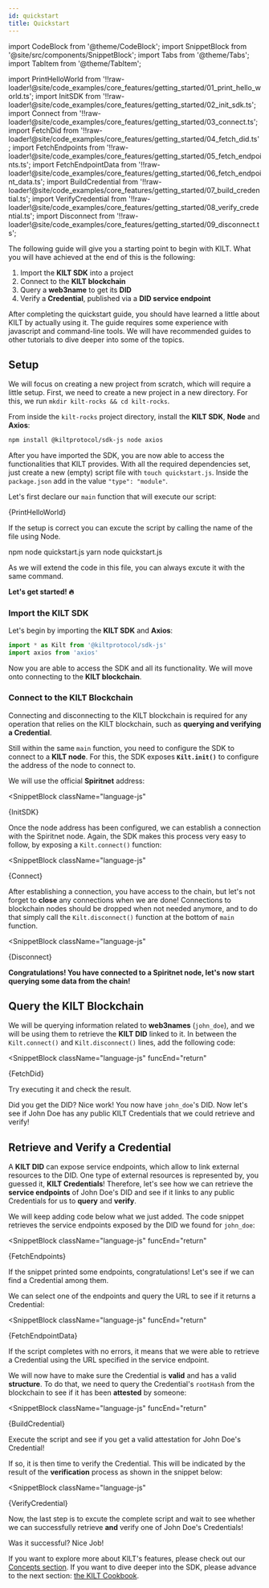 ```yaml
---
id: quickstart
title: Quickstart
---
```

import CodeBlock from '@theme/CodeBlock';
import SnippetBlock from '@site/src/components/SnippetBlock';
import Tabs from '@theme/Tabs';
import TabItem from '@theme/TabItem';

import PrintHelloWorld from '!!raw-loader!@site/code_examples/core_features/getting_started/01_print_hello_world.ts';
import InitSDK from '!!raw-loader!@site/code_examples/core_features/getting_started/02_init_sdk.ts';
import Connect from '!!raw-loader!@site/code_examples/core_features/getting_started/03_connect.ts';
import FetchDid from '!!raw-loader!@site/code_examples/core_features/getting_started/04_fetch_did.ts';
import FetchEndpoints from '!!raw-loader!@site/code_examples/core_features/getting_started/05_fetch_endpoints.ts';
import FetchEndpointData from '!!raw-loader!@site/code_examples/core_features/getting_started/06_fetch_endpoint_data.ts';
import BuildCredential from '!!raw-loader!@site/code_examples/core_features/getting_started/07_build_credential.ts';
import VerifyCredential from '!!raw-loader!@site/code_examples/core_features/getting_started/08_verify_credential.ts';
import Disconnect from '!!raw-loader!@site/code_examples/core_features/getting_started/09_disconnect.ts';

The following guide will give you a starting point to begin with KILT.
What you will have achieved at the end of this is the following:

1. Import the **KILT SDK** into a project
2. Connect to the **KILT blockchain**
3. Query a **web3name** to get its **DID**
4. Verify a **Credential**, published via a **DID service endpoint**

After completing the quickstart guide, you should have learned a little about KILT by actually using it.
The guide requires some experience with javascript and command-line tools.
We will have recommended guides to other tutorials to dive deeper into some of the topics.

## Setup

We will focus on creating a new project from scratch, which will require a little setup.
First, we need to create a new project in a new directory.
For this, we run `mkdir kilt-rocks && cd kilt-rocks`.

From inside the `kilt-rocks` project directory, install the **KILT SDK**, **Node** and **Axios**:

```bash npm2yarn
npm install @kiltprotocol/sdk-js node axios
```

After you have imported the SDK, you are now able to access the functionalities that KILT provides.
With all the required dependencies set, just create a new (empty) script file with `touch quickstart.js`.
Inside the `package.json` add in the value `"type": "module"`.

Let's first declare our `main` function that will execute our script:

<CodeBlock className="language-js">
  {PrintHelloWorld}
</CodeBlock>

If the setup is correct you can excute the script by calling the name of the file using Node.

<Tabs>
  <TabItem value='npm' label='npm' default>
    <CodeBlock className="language-bash">
      npm node quickstart.js
    </CodeBlock>
  </TabItem>
  <TabItem value='yarn' label='Yarn'>
    <CodeBlock className="language-bash">
      yarn node quickstart.js
    </CodeBlock>
  </TabItem>
</Tabs>

As we will extend the code in this file, you can always excute it with the same command.

**Let's get started! 🔥**

### Import the KILT SDK

Let's begin by importing the **KILT SDK** and **Axios**:

```js
import * as Kilt from '@kiltprotocol/sdk-js'
import axios from 'axios'
```

Now you are able to access the SDK and all its functionality.
We will move onto connecting to the **KILT blockchain**.

### Connect to the KILT Blockchain

Connecting and disconnecting to the KILT blockchain is required for any operation that relies on the KILT blockchain, such as **querying and verifying a Credential**.

Still within the same `main` function, you need to configure the SDK to connect to a **KILT node**.
For this, the SDK exposes **`Kilt.init()`** to configure the address of the node to connect to.

We will use the official **Spiritnet** address:

<SnippetBlock
  className="language-js"
>
  {InitSDK}
</SnippetBlock>

Once the node address has been configured, we can establish a connection with the Spiritnet node.
Again, the SDK makes this process very easy to follow, by exposing a `Kilt.connect()` function:

<SnippetBlock
  className="language-js"
>
  {Connect}
</SnippetBlock>

After establishing a connection, you have access to the chain, but let's not forget to **close** any connections when we are done!
Connections to blockchain nodes should be dropped when not needed anymore, and to do that simply call the `Kilt.disconnect()` function at the bottom of `main` function.

<SnippetBlock
  className="language-js"
>
  {Disconnect}
</SnippetBlock>

**Congratulations!
You have connected to a Spiritnet node, let's now start querying some data from the chain!**

## Query the KILT Blockchain

We will be querying information related to **web3names** (`john_doe`), and we will be using them to retrieve the **KILT DID** linked to it.
In between the `Kilt.connect()` and `Kilt.disconnect()` lines, add the following code:

<SnippetBlock
  className="language-js"
  funcEnd="return"
>
  {FetchDid}
</SnippetBlock>

Try executing it and check the result.

Did you get the DID? Nice work! You now have `john_doe`'s DID.
Now let's see if John Doe has any public KILT Credentials that we could retrieve and verify!

## Retrieve and Verify a Credential

A **KILT DID** can expose service endpoints, which allow to link external resources to the DID.
One type of external resources is represented by, you guessed it, **KILT Credentials**!
Therefore, let's see how we can retrieve the **service endpoints** of John Doe's DID and see if it links to any public Credentials for us to **query** and **verify**.

We will keep adding code below what we just added.
The code snippet retrieves the service endpoints exposed by the DID we found for `john_doe`:

<SnippetBlock
  className="language-js"
  funcEnd="return"
>
  {FetchEndpoints}
</SnippetBlock>

If the snippet printed some endpoints, congratulations!
Let's see if we can find a Credential among them.

We can select one of the endpoints and query the URL to see if it returns a Credential:

<SnippetBlock
  className="language-js"
  funcEnd="return"
>
  {FetchEndpointData}
</SnippetBlock>

If the script completes with no errors, it means that we were able to retrieve a Credential using the URL specified in the service endpoint.

We will now have to make sure the Credential is **valid** and has a valid **structure**.
To do that, we need to query the Credential's `rootHash` from the blockchain to see if it has been **attested** by someone:

<SnippetBlock
  className="language-js"
  funcEnd="return"
>
  {BuildCredential}
</SnippetBlock>

Execute the script and see if you get a valid attestation for John Doe's Credential!

If so, it is then time to verify the Credential.
This will be indicated by the result of the **verification** process as shown in the snippet below:

<SnippetBlock
  className="language-js"
>
  {VerifyCredential}
</SnippetBlock>

Now, the last step is to excute the complete script and wait to see whether we can successfully retrieve **and** verify one of John Doe's Credentials!

Was it successful? Nice Job!

If you want to explore more about KILT's features, please check out our [Concepts section](../../concepts/01_what_is_kilt.md).
If you want to dive deeper into the SDK, please advance to the next section: [the KILT Cookbook](./02_cookbook/01_dids/01_light_did_creation.md).
